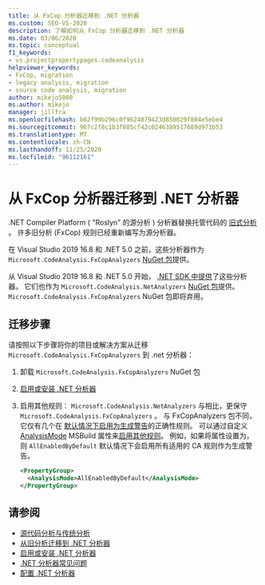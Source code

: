 ```yaml
---
title: 从 FxCop 分析器迁移到 .NET 分析器
ms.custom: SEO-VS-2020
description: 了解如何从 FxCop 分析器迁移到 .NET 分析器
ms.date: 03/06/2020
ms.topic: conceptual
f1_keywords:
- vs.projectpropertypages.codeanalysis
helpviewer_keywords:
- FxCop, migration
- legacy analysis, migration
- source code analysis, migration
author: mikejo5000
ms.author: mikejo
manager: jillfra
ms.openlocfilehash: b62f99b296c0f9624079423d850029f804e5ebe4
ms.sourcegitcommit: 967c2f8c1b3f805cf42c0246389517689d971b53
ms.translationtype: MT
ms.contentlocale: zh-CN
ms.lasthandoff: 11/25/2020
ms.locfileid: "96112161"
---
```

# <a name="migrate-from-fxcop-analyzers-to-net-analyzers"></a>从 FxCop 分析器迁移到 .NET 分析器

.NET Compiler Platform ( "Roslyn" 的源分析 ) 分析器替换托管代码的 [旧式分析](code-analysis-for-managed-code-overview.md) 。 许多旧分析 (FxCop) 规则已经重新编写为源分析器。

在 Visual Studio 2019 16.8 和 .NET 5.0 之前，这些分析器作为 `Microsoft.CodeAnalysis.FxCopAnalyzers` [NuGet 包](https://www.nuget.org/packages/Microsoft.CodeAnalysis.FxCopAnalyzers)提供。

从 Visual Studio 2019 16.8 和 .NET 5.0 开始， [.NET SDK 中提供](/dotnet/fundamentals/code-analysis/overview)了这些分析器。 它们也作为 `Microsoft.CodeAnalysis.NetAnalyzers` [NuGet 包](https://www.nuget.org/packages/Microsoft.CodeAnalysis.NetAnalyzers)提供。 `Microsoft.CodeAnalysis.FxCopAnalyzers` NuGet 包即将弃用。

## <a name="migration-steps"></a>迁移步骤

请按照以下步骤将你的项目或解决方案从迁移 `Microsoft.CodeAnalysis.FxCopAnalyzers` 到 .net 分析器：

1. 卸载 `Microsoft.CodeAnalysis.FxCopAnalyzers` NuGet 包

2. [启用或安装 .NET 分析器](install-net-analyzers.md)

3. 启用其他规则： `Microsoft.CodeAnalysis.NetAnalyzers` 与相比，更保守 `Microsoft.CodeAnalysis.FxCopAnalyzers` 。 与 FxCopAnalyzers 包不同，它仅有几个在 [默认情况下启用为生成警告](/dotnet/fundamentals/code-analysis/overview#enabled-rules)的正确性规则。 可以通过自定义[AnalysisMode](/dotnet/core/project-sdk/msbuild-props#analysismode) MSBuild 属性来[启用其他规则](/dotnet/fundamentals/code-analysis/overview#enable-additional-rules)。 例如，如果将属性设置为，则 `AllEnabledByDefault` 默认情况下会启用所有适用的 CA 规则作为生成警告。

   ```xml
   <PropertyGroup>
     <AnalysisMode>AllEnabledByDefault</AnalysisMode>
   </PropertyGroup>
   ```

## <a name="see-also"></a>请参阅

- [源代码分析与传统分析](net-analyzers-faq.md#whats-the-difference-between-legacy-fxcop-and-net-analyzers)
- [从旧分析迁移到 .NET 分析器](migrate-from-legacy-analysis-to-net-analyzers.md)
- [启用或安装 .NET 分析器](install-net-analyzers.md)
- [.NET 分析器常见问题](net-analyzers-faq.md)
- [配置 .NET 分析器](/dotnet/fundamentals/code-analysis/code-quality-rule-options)
